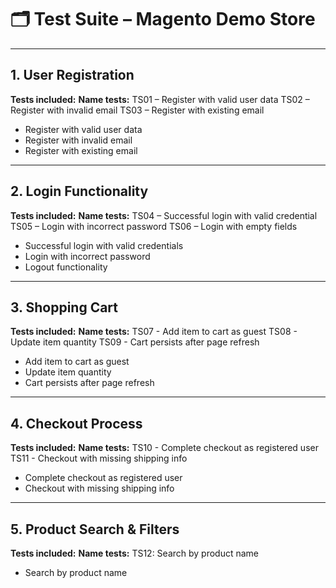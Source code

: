 # 🗂 Test Suite – Magento Demo Store

---

## 1. User Registration
**Tests included:**
**Name tests:** TS01 – Register with valid user data
TS02 – Register with invalid email
TS03 – Register with existing email

- Register with valid user data  
- Register with invalid email  
- Register with existing email  

---

## 2. Login Functionality  
**Tests included:**
**Name tests:** TS04 – Successful login with valid credential
TS05 – Login with incorrect password
TS06 – Login with empty fields

- Successful login with valid credentials  
- Login with incorrect password  
- Logout functionality  

---

## 3. Shopping Cart  
**Tests included:**
**Name tests:** TS07 - Add item to cart as guest
TS08 - Update item quantity
TS09 - Cart persists after page refresh

- Add item to cart as guest  
- Update item quantity  
- Cart persists after page refresh  

---

## 4. Checkout Process 
**Tests included:**
**Name tests:** TS10 - Complete checkout as registered user
TS11 - Checkout with missing shipping info
- Complete checkout as registered user  
- Checkout with missing shipping info  

---

## 5. Product Search & Filters
**Tests included:**
**Name tests:** TS12: Search by product name
- Search by product name  
